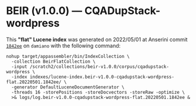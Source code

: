 # BEIR (v1.0.0) — CQADupStack-wordpress

This **"flat" Lucene index** was generated on 2022/05/01 at Anserini commit [`1842ee`](https://github.com/castorini/anserini/commit/1842eeffcbf4d18698d401b1c5a4b1c868f32fc6) on `damiano` with the following command:

```
nohup target/appassembler/bin/IndexCollection \
  -collection BeirFlatCollection \
  -input /scratch2/collections/beir-v1.0.0/corpus/cqadupstack-wordpress \
  -index indexes/lucene-index.beir-v1.0.0-cqadupstack-wordpress-flat.20220501.1842ee/ \
  -generator DefaultLuceneDocumentGenerator \
  -threads 16 -storePositions -storeDocvectors -storeRaw -optimize \
  >& logs/log.beir-v1.0.0-cqadupstack-wordpress-flat.20220501.1842ee &
```
